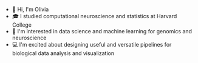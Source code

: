 - 👋 Hi, I'm Olivia
- 🎓 I studied computational neuroscience and statistics at Harvard College  
- 🧬 I'm interested in data science and machine learning for genomics and neuroscience
- 💻 I'm excited about designing useful and versatile pipelines for biological data analysis and visualization

<!--
**Olivia-Yoo/Olivia-Yoo** is a ✨ _special_ ✨ repository because its `README.md` (this file) appears on your GitHub profile.

Here are some ideas to get you started:

- 🔭 I’m currently working on ...
- 🌱 I’m currently learning ...
- 👯 I’m looking to collaborate on ...
- 🤔 I’m looking for help with ...
- 💬 Ask me about ...
- 📫 How to reach me: ...
- 😄 Pronouns: ...
- ⚡ Fun fact: ...
-->
